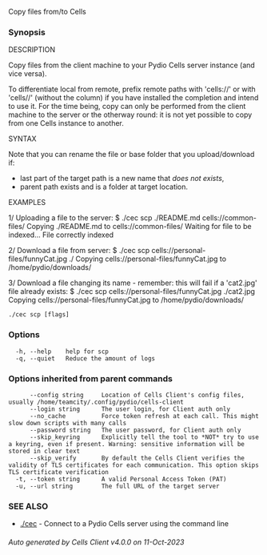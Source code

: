 Copy files from/to Cells

### Synopsis


DESCRIPTION

  Copy files from the client machine to your Pydio Cells server instance (and vice versa).

  To differentiate local from remote, prefix remote paths with 'cells://' or with 'cells//' (without the column) if you have installed the completion and intend to use it.
  For the time being, copy can only be performed from the client machine to the server or the otherway round:
  it is not yet possible to copy from one Cells instance to another.

SYNTAX

  Note that you can rename the file or base folder that you upload/download if:  
   - last part of the target path is a new name that *does not exists*,  
   - parent path exists and is a folder at target location.

EXAMPLES

  1/ Uploading a file to the server:
  $ ./cec scp ./README.md cells://common-files/
  Copying ./README.md to cells://common-files/
  Waiting for file to be indexed...
  File correctly indexed

  2/ Download a file from server:
  $ ./cec scp cells://personal-files/funnyCat.jpg ./
  Copying cells://personal-files/funnyCat.jpg to /home/pydio/downloads/

  3/ Download a file changing its name - remember: this will fail if a 'cat2.jpg' file already exists: 
  $ ./cec scp cells://personal-files/funnyCat.jpg ./cat2.jpg
  Copying cells://personal-files/funnyCat.jpg to /home/pydio/downloads/	


```
./cec scp [flags]
```

### Options

```
  -h, --help    help for scp
  -q, --quiet   Reduce the amount of logs
```

### Options inherited from parent commands

```
      --config string     Location of Cells Client's config files, usually /home/teamcity/.config/pydio/cells-client
      --login string      The user login, for Client auth only
      --no_cache          Force token refresh at each call. This might slow down scripts with many calls
      --password string   The user password, for Client auth only
      --skip_keyring      Explicitly tell the tool to *NOT* try to use a keyring, even if present. Warning: sensitive information will be stored in clear text
      --skip_verify       By default the Cells Client verifies the validity of TLS certificates for each communication. This option skips TLS certificate verification
  -t, --token string      A valid Personal Access Token (PAT)
  -u, --url string        The full URL of the target server
```

### SEE ALSO

* [./cec](./cec)	 - Connect to a Pydio Cells server using the command line

###### Auto generated by Cells Client v4.0.0 on 11-Oct-2023
